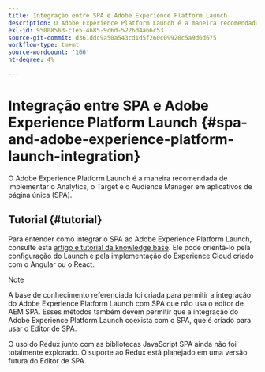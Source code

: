 ```yaml
---
title: Integração entre SPA e Adobe Experience Platform Launch
description: O Adobe Experience Platform Launch é a maneira recomendada de implementar o Analytics, o Target e o Audience Manager no SPA.
exl-id: 95008563-c1e5-4685-9c6d-5226d4a66c53
source-git-commit: d361ddc9a50a543cd1d5f260c09920c5a9d6d675
workflow-type: tm+mt
source-wordcount: '166'
ht-degree: 4%

---
```


# Integração entre SPA e Adobe Experience Platform Launch {#spa-and-adobe-experience-platform-launch-integration}

O Adobe Experience Platform Launch é a maneira recomendada de implementar o Analytics, o Target e o Audience Manager em aplicativos de página única (SPA).

## Tutorial {#tutorial}

Para entender como integrar o SPA ao Adobe Experience Platform Launch, consulte esta [artigo e tutorial da knowledge base](https://experienceleague.adobe.com/docs/experience-manager-learn/sites/spa-editor/spa-editor-framework-feature-video-use.html?lang=pt-BR). Ele pode orientá-lo pela configuração do Launch e pela implementação do Experience Cloud criado com o Angular ou o React.

>[!NOTE]
>
>A base de conhecimento referenciada foi criada para permitir a integração do Adobe Experience Platform Launch com SPA que não usa o editor de AEM SPA. Esses métodos também devem permitir que a integração do Adobe Experience Platform Launch coexista com o SPA, que é criado para usar o Editor de SPA.
>
>O uso do Redux junto com as bibliotecas JavaScript SPA ainda não foi totalmente explorado. O suporte ao Redux está planejado em uma versão futura do Editor de SPA.
